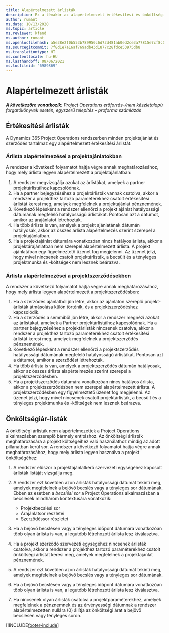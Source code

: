 ```yaml
---
title: Alapértelmezett árlisták
description: Ez a témakör az alapértelmezett értékesítési és önköltségi árlistákról nyújt tájékoztatást a Project Operations alkalmazásban.
author: rumant
ms.date: 10/13/2020
ms.topic: article
ms.reviewer: kfend
ms.author: rumant
ms.openlocfilehash: a5e38e2f0b553b789956c6d73d481ab0ed2ce3a77815e7cf8c058a0b4666c558
ms.sourcegitcommit: 7f8d1e7a16af769adb43d1877c28fdce53975db8
ms.translationtype: HT
ms.contentlocale: hu-HU
ms.lasthandoff: 08/06/2021
ms.locfileid: "6989869"
---
```

# <a name="default-price-lists"></a>Alapértelmezett árlisták

_**A következőre vonatkozik:** Project Operations erőforrás-/nem készletalapú forgatókönyvek esetén, egyszerű telepítés – proforma számlázás_

## <a name="sales-price-lists"></a>Értékesítési árlisták

A Dynamics 365 Project Operations rendszerben minden projektajánlat és szerződés tartalmaz egy alapértelmezett értékesítési árlistát. 

### <a name="price-list-default-on-project-quotes"></a>Árlista alapértelmezései a projektajánlatokban
A rendszer a következő folyamatot hajtja végre annak meghatározásához, hogy mely árlista legyen alapértelmezett a projektajánlatban:

1. A rendszer megvizsgálja azokat az árlistákat, amelyek a partner projektárlistáihoz kapcsolódnak. 
2. Ha a partner bejegyzéséhez a projektárlisták vannak csatolva, akkor a rendszer a projekthez tartozó paraméterekhez csatolt értékesítési árlistát keresi meg, amelyek megfelelnek a projektajánlat pénznemének.
3. Következő lépésként a rendszer ellenőrzi a projekt ajánlat hatályossági dátumának megfelelő hatályosságú árlistákat. Pontosan azt a dátumot, amikor az árajánlatot létrehozták.
4. Ha több árlista is van, amelyek a projekt ajánlatának dátumán hatályosak, akkor az összes árlista alapértelmezés szerint szerepel a projektajánlatban.
5. Ha a projektajánlat dátumára vonatkozóan nincs hatályos árlista, akkor a projektárajánlatban nem szerepel alapértelmezett árlista. A projekt ajánlatában egy figyelmeztető üzenet fog megjelenni. Az üzenet jelzi, hogy mivel nincsenek csatolt projektárlisták, a becsült és a tényleges projektmunka és -költségek nem lesznek beárazva.

### <a name="price-list-default-on-project-contracts"></a>Árlista alapértelmezései a projektszerződésekben 
A rendszer a következő folyamatot hajtja végre annak meghatározásához, hogy mely árlista legyen alapértelmezett a projektszerződésben:

1. Ha a szerződés ajánlatból jön létre, akkor az ajánlaton szereplő projekt-árlisták átmásolása külön történik, és a projektszerződéshez kapcsolódik.
2. Ha a szerződés a semmiből jön létre, akkor a rendszer megnézi azokat az árlistákat, amelyek a Partner projektárlistáihoz kapcsolódnak. Ha a partner bejegyzéséhez a projektárlisták nincsenek csatolva, akkor a rendszer a projekthez tartozó paraméterekhez csatolt értékesítési árlistát keresi meg, amelyek megfelelnek a projektszerződés pénznemének.
4. Következő lépésként a rendszer ellenőrzi a projektszerződés hatályossági dátumának megfelelő hatályosságú árlistákat. Pontosan azt a dátumot, amikor a szerződést létrehozták.
5. Ha több árlista is van, amelyek a projektszerződés dátumán hatályosak, akkor az összes árlista alapértelmezés szerint szerepel a projektszerződésben.
6. Ha a projektszerződés dátumára vonatkozóan nincs hatályos árlista, akkor a projektszerződésben nem szerepel alapértelmezett árlista. A projektszerződésben egy figyelmeztető üzenet fog megjelenni. Az üzenet jelzi, hogy mivel nincsenek csatolt projektárlisták, a becsült és a tényleges projektmunka és -költségek nem lesznek beárazva.

## <a name="cost-price-lists"></a>Önköltségiár-listák

A önköltségi árlisták nem alapértelmezettek a Project Operations alkalmazásban szereplő bármely entitáshoz. Az önköltségi árlisták meghatározására a projekt költségeihez való használathoz mindig az adott pillanatban kerül sor. A rendszer a következő folyamatot hajtja végre annak meghatározásához, hogy mely árlista legyen használva a projekt önköltségéhez:

1. A rendszer először a projektajánlatkérő szervezeti egységéhez kapcsolt árlisták listáját vizsgálja meg.
2. A rendszer ezt követően azon árlisták hatályossági dátumát tekinti meg, amelyek megfelelnek a bejövő becslés vagy a tényleges sor dátumának. Ebben az esetben a *becslési sor* a Project Operations alkalmazásban a becslések mindhárom kontextusára vonatkozik:

    - Projektbecslési sor
    - Árajánlatsor részletei
    - Szerződéssor részletei
  
3. Ha a bejövő becslésen vagy a tényleges időpont dátumára vonatkozóan több olyan árlista is van, a legutóbb létrehozott árlista lesz kiválasztva.
4. Ha a projekt szerződő szervezeti egységéhez nincsenek árlisták csatolva, akkor a rendszer a projekthez tartozó paraméterekhez csatolt önköltségi árlistát keresi meg, amelyek megfelelnek a projektajánlat pénznemének.
5. A rendszer ezt követően azon árlisták hatályossági dátumát tekinti meg, amelyek megfelelnek a bejövő becslés vagy a tényleges sor dátumának. 
6. Ha a bejövő becslésen vagy a tényleges időpont dátumára vonatkozóan több olyan árlista is van, a legutóbb létrehozott árlista lesz kiválasztva.
7. Ha nincsenek olyan árlisták csatolva a projektparaméterekhez, amelyek megfelelnek a pénznemnek és az érvényességi dátumnak a rendszer alapértelmezetten nullára (0) állítja az önköltségi árat a bejövő becslésen vagy tényleges soron.


[!INCLUDE[footer-include](../includes/footer-banner.md)]